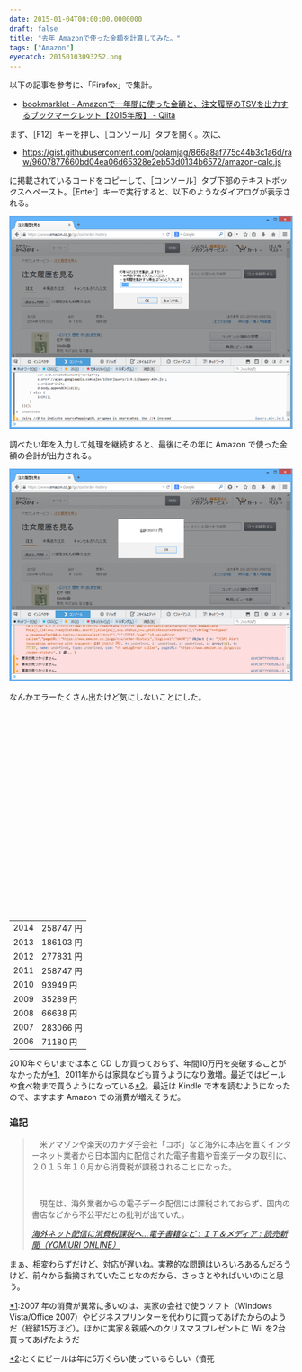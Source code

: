 ```yaml
---
date: 2015-01-04T00:00:00.0000000
draft: false
title: "去年 Amazonで使った金額を計算してみた。"
tags: ["Amazon"]
eyecatch: 20150103093252.png
---
```

<p>以下の記事を参考に、「Firefox」で集計。</p>

<ul>
<li><a href="http://qiita.com/kyproject/items/d8b259f1eb75a01d3a0b">bookmarklet - Amazon&#x3067;&#x4E00;&#x5E74;&#x9593;&#x306B;&#x4F7F;&#x3063;&#x305F;&#x91D1;&#x984D;&#x3068;&#x3001;&#x6CE8;&#x6587;&#x5C65;&#x6B74;&#x306E;TSV&#x3092;&#x51FA;&#x529B;&#x3059;&#x308B;&#x30D6;&#x30C3;&#x30AF;&#x30DE;&#x30FC;&#x30AF;&#x30EC;&#x30C3;&#x30C8;&#x3010;2015&#x5E74;&#x7248;&#x3011; - Qiita</a></li>
</ul><p>まず、［F12］キーを押し、［コンソール］タブを開く。次に、</p>

<ul>
<li><a href="https://gist.githubusercontent.com/polamjag/866a8af775c44b3c1a6d/raw/9607877660bd04ea06d65328e2eb53d0134b6572/amazon-calc.js">https://gist.githubusercontent.com/polamjag/866a8af775c44b3c1a6d/raw/9607877660bd04ea06d65328e2eb53d0134b6572/amazon-calc.js</a></li>
</ul><p>に掲載されているコードをコピーして、［コンソール］タブ下部のテキストボックスへペースト。［Enter］キーで実行すると、以下のようなダイアログが表示される。</p><p><span itemscope itemtype="http://schema.org/Photograph"><img src="20150103093252.png" alt="f:id:daruyanagi:20150103093252p:plain" title="f:id:daruyanagi:20150103093252p:plain" class="hatena-fotolife" itemprop="image"></span></p><p>調べたい年を入力して処理を継続すると、最後にその年に Amazon で使った金額の合計が出力される。</p><p><span itemscope itemtype="http://schema.org/Photograph"><img src="20150103093344.png" alt="f:id:daruyanagi:20150103093344p:plain" title="f:id:daruyanagi:20150103093344p:plain" class="hatena-fotolife" itemprop="image"></span></p><p>なんかエラーたくさん出たけど気にしないことにした。</p>

<script type="text/javascript" src="https://www.google.com/jsapi"></script>
<script type="text/javascript">
	google.load("visualization", "1.1", {packages:["bar"]});
	google.setOnLoadCallback(drawChart);

	function drawChart() {
		var data = google.visualization.arrayToDataTable([
			['Year', '合計金額'],
			['2006', 71180 ],
			['2007', 283066 ],
			['2008', 66638 ],
			['2009', 35289 ],
			['2010', 93949 ],
			['2010', 93949 ],
			['2011', 258747 ],
			['2012', 277831 ],
			['2013', 186103  ],
			['2014', 258747 ],
		]);

		var options = {
			chart: {
				title: 'Amazon 年間消費金額',
				subtitle: '2006-2014',
			}
		};

		var chart = new google.charts.Bar(document.getElementById('chart_div'));
		chart.draw(data, options);
	}
</script>
<div id="chart_div" style="width: 540px; height: 360px;"></div>

<table>
<tr>
<td>2014</td>
<td>258747 円</td>
</tr>
<tr>
<td>2013</td>
<td>186103 円</td>
</tr>
<tr>
<td>2012</td>
<td>277831 円</td>
</tr>
<tr>
<td>2011</td>
<td>258747 円</td>
</tr>
<tr>
<td>2010</td>
<td> 93949 円</td>
</tr>
<tr>
<td>2009</td>
<td> 35289 円</td>
</tr>
<tr>
<td>2008</td>
<td> 66638 円</td>
</tr>
<tr>
<td>2007</td>
<td>283066 円</td>
</tr>
<tr>
<td>2006</td>
<td> 71180 円</td>
</tr>
</table><p>2010年ぐらいまでは本と CD しか買っておらず、年間10万円を突破することがなかったが<a href="#f-9efef2cc" name="fn-9efef2cc" title="2007 年の消費が異常に多いのは、実家の会社で使うソフト（Windows Vista/Office 2007）やビジネスプリンターを代わりに買ってあげたからのようだ（総額15万ほど）。ほかに実家＆親戚へのクリスマスプレゼントに Wii を2台買ってあげたようだ">*1</a>、2011年からは家具なども買うようになり激増。最近ではビールや食べ物まで買うようになっている<a href="#f-229c37ca" name="fn-229c37ca" title="とくにビールは年に5万ぐらい使っているらしい（憤死">*2</a>。最近は Kindle で本を読むようになったので、ますます Amazon での消費が増えそうだ。</p>

<div class="section">
<h3>追記</h3>

<blockquote cite="http://www.yomiuri.co.jp/it/20141218-OYT1T50150.html">
<p>　米アマゾンや楽天のカナダ子会社「コボ」など海外に本店を置くインターネット業者から日本国内に配信された電子書籍や音楽データの取引に、２０１５年１０月から消費税が課税されることになった。</p><br />
<p>　現在は、海外業者からの電子データ配信には課税されておらず、国内の書店などから不公平だとの批判が出ていた。</p>

<cite><a href="http://www.yomiuri.co.jp/it/20141218-OYT1T50150.html">&#x6D77;&#x5916;&#x30CD;&#x30C3;&#x30C8;&#x914D;&#x4FE1;&#x306B;&#x6D88;&#x8CBB;&#x7A0E;&#x8AB2;&#x7A0E;&#x3078;&hellip;&#x96FB;&#x5B50;&#x66F8;&#x7C4D;&#x306A;&#x3069; : &#xFF29;&#xFF34;&#xFF06;&#x30E1;&#x30C7;&#x30A3;&#x30A2; : &#x8AAD;&#x58F2;&#x65B0;&#x805E;&#xFF08;YOMIURI ONLINE&#xFF09;</a></cite>
</blockquote>
<p>まぁ、相変わらずだけど、対応が遅いね。実務的な問題はいろいろあるんだろうけど、前々から指摘されていたことなのだから、さっさとやればいいのにと思う。</p>

</div><div class="footnote">
<p class="footnote"><a href="#fn-9efef2cc" name="f-9efef2cc" class="footnote-number">*1</a><span class="footnote-delimiter">:</span><span class="footnote-text">2007 年の消費が異常に多いのは、実家の会社で使うソフト（Windows Vista/Office 2007）やビジネスプリンターを代わりに買ってあげたからのようだ（総額15万ほど）。ほかに実家＆親戚へのクリスマスプレゼントに Wii を2台買ってあげたようだ</span></p>
<p class="footnote"><a href="#fn-229c37ca" name="f-229c37ca" class="footnote-number">*2</a><span class="footnote-delimiter">:</span><span class="footnote-text">とくにビールは年に5万ぐらい使っているらしい（憤死</span></p>
</div>
